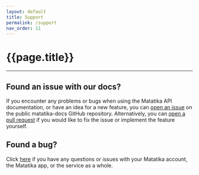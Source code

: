 ```yaml
---
layout: default
title: Support
permalink: /support
nav_order: 11
---
```


# {{page.title}}

---

## Found an issue with our docs?

If you encounter any problems or bugs when using the Matatika API documentation, or have an idea for a new feature, you can [open an issue](https://github.com/Matatika/matatika-docs/issues) on the public matatika-docs GitHub repository. Alternatively, you can [open a pull request](https://github.com/Matatika/matatika-docs/pulls) if you would like to fix the issue or implement the feature yourself.

## Found a bug?
Click [here]({{site.www_url}}/help) if you have any questions or issues with your Matatika account, the Matatika app, or the service as a whole.